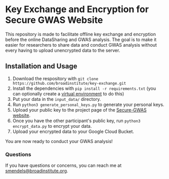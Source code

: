 # Key Exchange and Encryption for Secure GWAS Website

This repository is made to facilitate offline key exchange and encryption before the online DataSharing and GWAS analysis. The goal is to make it easier for researchers to share data and conduct GWAS analysis without every having to upload unencrypted data to the server.

## Installation and Usage

1. Download the respository with `git clone https://github.com/broadinstitute/key-exchange.git`
2. Install the dependencies with `pip install -r requirements.txt` (you can optionally create a [virtual environment](https://docs.python.org/3/library/venv.html) to do this)
3. Put your data in the `input_data/` directory.
4. Run `python3 generate_personal_keys.py` to generate your personal keys.
5. Upload your public key to the project page of the [Secure-GWAS website](https://secure-gwas-website-bhj5a4wkqa-uc.a.run.app/index).
6. Once you have the other participant's public key, run `python3 encrypt_data.py` to encrypt your data.
7. Upload your encrypted data to your Google Cloud Bucket.

You are now ready to conduct your GWAS analysis!

### Questions

If you have questions or concerns, you can reach me at [smendels@broadinstitute.org](mailto:smendels@broadinstitute.org).
